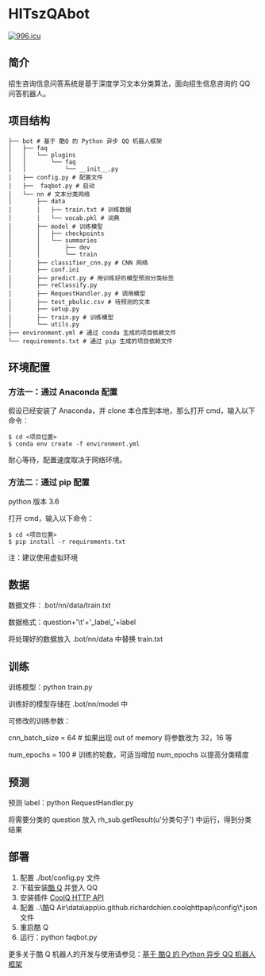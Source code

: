 # HITszQAbot

[![996.icu](https://img.shields.io/badge/link-996.icu-red.svg)](https://996.icu)

## 简介

招生咨询信息问答系统是基于深度学习文本分类算法，面向招生信息咨询的 QQ 问答机器人。

## 项目结构

```none
├── bot # 基于 酷Q 的 Python 异步 QQ 机器人框架
│	├── faq
│	│	└── plugins
│	│		└── faq
│	│			└── __init__.py
│	├── config.py # 配置文件
│	├──  faqbot.py # 启动
│	└── nn # 文本分类网络
│		├── data 
│		│	├── train.txt # 训练数据
│		│	└── vocab.pkl # 词典
│		├── model # 训练模型
│		│	├── checkpoints
│		│	└── summaries
│		│		├── dev
│		│		└── train
│		├── classifier_cnn.py # CNN 网络 
│		├── conf.ini
│		├── predict.py # 用训练好的模型预测分类标签
│		├── reClassify.py 
│		├── RequestHandler.py # 调用模型
│		├── test_pbulic.csv # 待预测的文本
│		├── setup.py
│		├── train.py # 训练模型
│		└── utils.py
├── environment.yml # 通过 conda 生成的项目依赖文件
└── requirements.txt # 通过 pip 生成的项目依赖文件
```

## 环境配置

### 方法一：通过 Anaconda 配置

假设已经安装了 Anaconda，并 clone 本仓库到本地，那么打开 cmd，输入以下命令：

```
$ cd <项目位置>
$ conda env create -f environment.yml
```

耐心等待，配置速度取决于网络环境。

### 方法二：通过 pip 配置

python 版本 3.6

打开 cmd，输入以下命令：

```
$ cd <项目位置>
$ pip install -r requirements.txt
```

注：建议使用虚拟环境

## 数据

数据文件：.bot/nn/data/train.txt

数据格式：question+'\t'+'\_label\_'+label

将处理好的数据放入 .bot/nn/data 中替换 train.txt

## 训练

训练模型：python train.py 

训练好的模型存储在 .bot/nn/model 中

可修改的训练参数：

cnn_batch_size = 64	# 如果出现 out of memory 将参数改为 32，16 等

num_epochs = 100	# 训练的轮数，可适当增加 num_epochs 以提高分类精度

## 预测

预测 label：python RequestHandler.py

将需要分类的 question 放入 rh_sub.getResult(u'分类句子') 中运行，得到分类结果

## 部署

1. 配置 ./bot/config.py 文件
2. 下载安装[酷 Q](https://cqp.cc/) 并登入 QQ
3. 安装插件 [CoolQ HTTP API](https://cqhttp.cc/)
4. 配置 ..\酷Q Air\data\app\io.github.richardchien.coolqhttpapi\config\\*.json 文件
5. 重启酷 Q
6. 运行：python faqbot.py

更多关于酷 Q 机器人的开发与使用请参见：[基于 酷Q 的 Python 异步 QQ 机器人框架](https://nonebot.cqp.moe/)